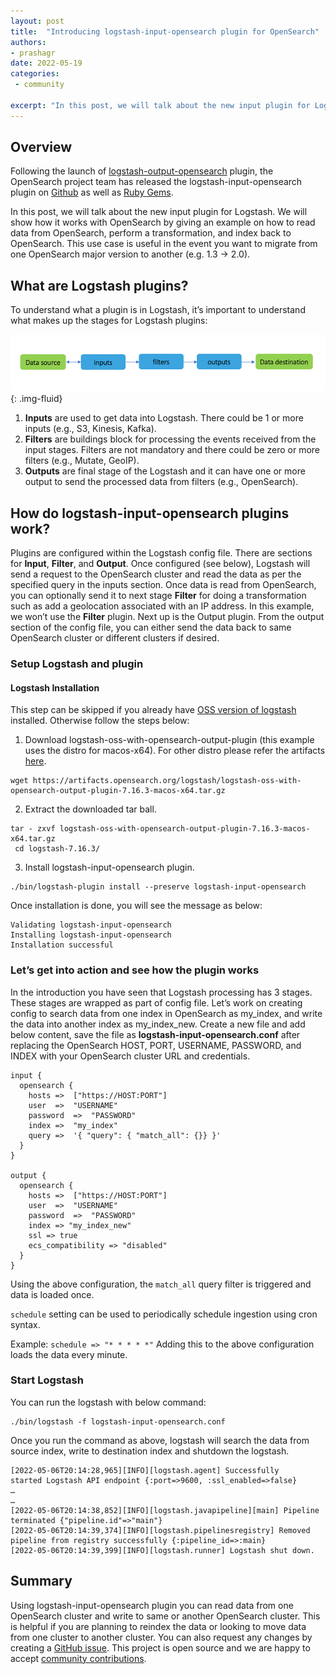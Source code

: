 ```yaml
---
layout: post
title:  "Introducing logstash-input-opensearch plugin for OpenSearch"
authors:
- prashagr
date: 2022-05-19
categories:
 - community

excerpt: "In this post, we will talk about the new input plugin for Logstash. We will show how it works with OpenSearch by giving an example on how to read data from OpenSearch, perform a transformation, and index back to OpenSearch. This use case is useful in the event you want to migrate from one OpenSearch major version to another (e.g. 1.3 → 2.0)."
---
```


## Overview

Following the launch of [logstash-output-opensearch](https://github.com/opensearch-project/logstash-output-opensearch) plugin, the OpenSearch project team has released the logstash-input-opensearch plugin on [Github](https://github.com/opensearch-project/logstash-input-opensearch) as well as [Ruby Gems](https://rubygems.org/gems/logstash-input-opensearch/versions/1.0.0).

In this post, we will talk about the new input plugin for Logstash. We will show how it works with OpenSearch by giving an example on how to read data from OpenSearch, perform a transformation, and index back to OpenSearch. This use case is useful in the event you want to migrate from one OpenSearch major version to another (e.g. 1.3 → 2.0).


## What are Logstash plugins?

To understand what a plugin is in Logstash, it’s important to understand what makes up the stages for Logstash plugins:

![Logstash data flow originating from data source to inputs plugin, then to filters plugin, then to outputs plugin, then to final data destination](/assets/media/blog-images/2022-05-19-introducing-logstash-input-opensearch-plugin-for-opensearch/LogstashDataFlowFromSourceThroughPlugins.png){: .img-fluid}

1. **Inputs** are used to get data into Logstash. There could be 1 or more inputs (e.g., S3, Kinesis, Kafka).
2. **Filters** are buildings block for processing the events received from the input stages. Filters are not mandatory and there could be zero or more filters (e.g., Mutate, GeoIP).
3. **Outputs** are final stage of the Logstash and it can have one or more output to send the processed data from filters (e.g., OpenSearch).


## How do logstash-input-opensearch plugins work?

Plugins are configured within the Logstash config file. There are sections for **Input**, **Filter**, and **Output**. Once configured (see below), Logstash will send a request to the OpenSearch cluster and read the data as per the specified query in the inputs section. Once data is read from OpenSearch, you can optionally send it to next stage **Filter** for doing a transformation such as add a geolocation associated with an IP address. In this example, we won’t use the **Filter** plugin. Next up is the Output plugin. From the output section of the config file, you can either send the data back to same OpenSearch cluster or different clusters if desired.

### Setup Logstash and plugin

#### Logstash Installation

This step can be skipped if you already have [OSS version of logstash](https://opensearch.org/artifacts#:~:text=x64.tar.gz-,logstash%2Doss%2Dwith%2Dopensearch%2Doutput%2Dplugin,-docker%2Darm64) installed. Otherwise follow the steps below:

1. Download logstash-oss-with-opensearch-output-plugin (this example uses the distro for macos-x64). For other distro please refer the artifacts [here](https://opensearch.org/artifacts#:~:text=x64.tar.gz-,logstash%2Doss%2Dwith%2Dopensearch%2Doutput%2Dplugin,-docker%2Darm64).

```
wget https://artifacts.opensearch.org/logstash/logstash-oss-with-opensearch-output-plugin-7.16.3-macos-x64.tar.gz
```

2. Extract the downloaded tar ball.

```
tar - zxvf logstash-oss-with-opensearch-output-plugin-7.16.3-macos-x64.tar.gz
 cd logstash-7.16.3/
```

3. Install logstash-input-opensearch plugin.

```
./bin/logstash-plugin install --preserve logstash-input-opensearch
```

Once installation is done, you will see the message as below:

```
Validating logstash-input-opensearch
Installing logstash-input-opensearch
Installation successful
```


### Let’s get into action and see how the plugin works

In the introduction you have seen that Logstash processing has 3 stages. These stages are wrapped as part of config file. Let’s work on creating config to search data from one index in OpenSearch as my_index, and write the data into another index as my_index_new. Create a new file and add below content, save the file as **logstash-input-opensearch.conf** after replacing the OpenSearch HOST, PORT, USERNAME, PASSWORD, and INDEX with your OpenSearch cluster URL and credentials.




```
input {
  opensearch {
    hosts =>  ["https://HOST:PORT"]
    user  =>  "USERNAME"
    password  =>  "PASSWORD"
    index =>  "my_index"
    query =>  '{ "query": { "match_all": {}} }'
  }
}

output {
  opensearch {
    hosts =>  ["https://HOST:PORT"]
    user  =>  "USERNAME"
    password  =>  "PASSWORD"
    index => "my_index_new"
    ssl => true
    ecs_compatibility => "disabled"
  }
}
```


Using the above configuration, the `match_all` query filter is triggered and data is loaded once.

`schedule` setting can be used to periodically schedule ingestion using cron syntax.

Example: `schedule => "* * * * *"` Adding this to the above configuration loads the data every minute. 


### Start Logstash

You can run the logstash with below command:

```
./bin/logstash -f logstash-input-opensearch.conf
```


Once you run the command as above, logstash will search the data from source index, write to destination index and shutdown the logstash.


```
[2022-05-06T20:14:28,965][INFO][logstash.agent] Successfully
started Logstash API endpoint {:port=>9600, :ssl_enabled=>false}
…
…
[2022-05-06T20:14:38,852][INFO][logstash.javapipeline][main] Pipeline terminated {"pipeline.id"=>"main"}
[2022-05-06T20:14:39,374][INFO][logstash.pipelinesregistry] Removed pipeline from registry successfully {:pipeline_id=>:main}
[2022-05-06T20:14:39,399][INFO][logstash.runner] Logstash shut down.
```



## Summary

Using logstash-input-opensearch plugin you can read data from one OpenSearch cluster and write to same or another OpenSearch cluster. This is helpful if you are planning to reindex the data or looking to move data from one cluster to another cluster. You can also request any changes by creating a [GitHub issue](https://github.com/opensearch-project/logstash-input-opensearch/issues/new/choose). This project is open source and we are happy to accept [community contributions](https://github.com/opensearch-project/logstash-input-opensearch/blob/main/CONTRIBUTING.md).
